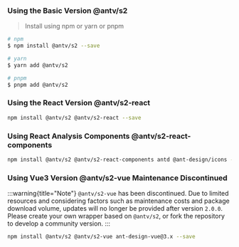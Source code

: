 ### Using the Basic Version <Badge>@antv/s2</Badge>

> Install using npm or yarn or pnpm

```bash
# npm
$ npm install @antv/s2 --save

# yarn
$ yarn add @antv/s2

# pnpm
$ pnpm add @antv/s2
```

### Using the React Version <Badge>@antv/s2-react</Badge>

```bash
npm install @antv/s2 @antv/s2-react --save
```

### Using React Analysis Components <Badge>@antv/s2-react-components</Badge>

```bash
npm install @antv/s2 @antv/s2-react-components antd @ant-design/icons --save
```

### Using Vue3 Version <Badge type="success">@antv/s2-vue</Badge> <Badge type="error">Maintenance Discontinued</Badge>

:::warning{title="Note"}
`@antv/s2-vue` has been discontinued. Due to limited resources and considering factors such as maintenance costs and package download volume, updates will no longer be provided after version `2.0.0`. Please create your own wrapper based on `@antv/s2`, or fork the repository to develop a community version.
:::

```bash
npm install @antv/s2 @antv/s2-vue ant-design-vue@3.x --save
```
